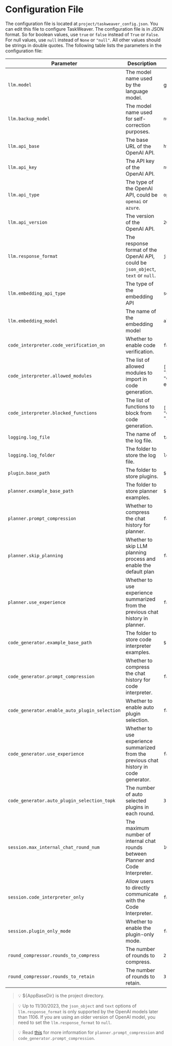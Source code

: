 # Configuration File
The configuration file is located at `project/taskweaver_config.json`. 
You can edit this file to configure TaskWeaver.
The configuration file is in JSON format. So for boolean values, use `true` or `false` instead of `True` or `False`. 
For null values, use `null` instead of `None` or `"null"`. All other values should be strings in double quotes.
The following table lists the parameters in the configuration file:

| Parameter                                     | Description                                                                            | Default Value                                                                                                                               |
|-----------------------------------------------|----------------------------------------------------------------------------------------|---------------------------------------------------------------------------------------------------------------------------------------------|
| `llm.model`                                   | The model name used by the language model.                                             | gpt-4                                                                                                                                       |
| `llm.backup_model`                            | The model name used for self-correction purposes.                                      | `null`                                                                                                                                      |
| `llm.api_base`                                | The base URL of the OpenAI API.                                                        | `https://api.openai.com/v1`                                                                                                                 |
| `llm.api_key`                                 | The API key of the OpenAI API.                                                         | `null`                                                                                                                                      |
| `llm.api_type`                                | The type of the OpenAI API, could be `openai` or `azure`.                              | `openai`                                                                                                                                    |
| `llm.api_version`                             | The version of the OpenAI API.                                                         | `2023-07-01-preview`                                                                                                                        |
| `llm.response_format`                         | The response format of the OpenAI API, could be `json_object`, `text` or `null`.       | `json_object`                                                                                                                               |
| `llm.embedding_api_type`                      | The type of the embedding API                                                          | `sentence_transformers`                                                                                                                     |
| `llm.embedding_model`                         | The name of the embedding model                                                        | `all-mpnet-base-v2`                                                                                                                         |
| `code_interpreter.code_verification_on`       | Whether to enable code verification.                                                   | `false`                                                                                                                                     |
| `code_interpreter.allowed_modules`            | The list of allowed modules to import in code generation.                              | `["pandas", "matplotlib", "numpy", "sklearn", "scipy", "seaborn", "datetime", "typing"]`, if the list is empty, no modules would be allowed |
| `code_interpreter.blocked_functions`          | The list of functions to block from code generation.                                   | `["__import__", "eval", "exec", "execfile", "compile", "open", "input", "raw_input", "reload"]`                                            |
| `logging.log_file`                            | The name of the log file.                                                              | `taskweaver.log`                                                                                                                            |
| `logging.log_folder`                          | The folder to store the log file.                                                      | `logs`                                                                                                                                      |
| `plugin.base_path`                            | The folder to store plugins.                                                           | `${AppBaseDir}/plugins`                                                                                                                     |
| `planner.example_base_path`                   | The folder to store planner examples.                                                  | `${AppBaseDir}/planner_examples`                                                                                                            |
| `planner.prompt_compression`                  | Whether to compress the chat history for planner.                                      | `false`                                                                                                                                     | 
| `planner.skip_planning`                       | Whether to skip LLM planning process and enable the default plan                       | `false`                                                                                                                                     |
| `planner.use_experience`                      | Whether to use experience summarized from the previous chat history in planner.        | `false`                                                                                                                                     |
| `code_generator.example_base_path`            | The folder to store code interpreter examples.                                         | `${AppBaseDir}/codeinterpreter_examples`                                                                                                    |
| `code_generator.prompt_compression`           | Whether to compress the chat history for code interpreter.                             | `false`                                                                                                                                     |
| `code_generator.enable_auto_plugin_selection` | Whether to enable auto plugin selection.                                               | `false`                                                                                                                                     |
| `code_generator.use_experience`               | Whether to use experience summarized from the previous chat history in code generator. | `false`                                                                                                                                     |                      
| `code_generator.auto_plugin_selection_topk`   | The number of auto selected plugins in each round.                                     | `3`                                                                                                                                         |
| `session.max_internal_chat_round_num`         | The maximum number of internal chat rounds between Planner and Code Interpreter.       | `10`                                                                                                                                        |
| `session.code_interpreter_only`               | Allow users to directly communicate with the Code Interpreter.                         | `false`                                                                                                                                     |
| `session.plugin_only_mode`                    | Whether to enable the plugin-only mode.                                                | `false`                                                                                                                                     |
| `round_compressor.rounds_to_compress`         | The number of rounds to compress.                                                      | `2`                                                                                                                                         |
| `round_compressor.rounds_to_retain`           | The number of rounds to retain.                                                        | `3`                                                                                                                                         |



> 💡 $\{AppBaseDir\} is the project directory.

> 💡 Up to 11/30/2023, the `json_object` and `text` options of `llm.response_format` is only supported by the OpenAI models later than 1106. If you are using an older version of OpenAI model, you need to set the `llm.response_format` to `null`.

> 💡 Read [this](compression.md) for more information for `planner.prompt_compression` and `code_generator.prompt_compression`.